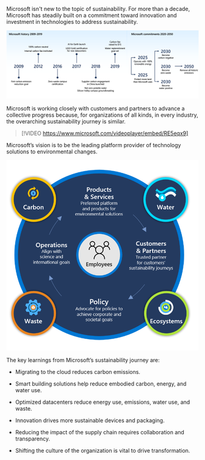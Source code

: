 Microsoft isn't new to the topic of sustainability. For more than a decade, Microsoft has steadily built on a commitment toward innovation and investment in technologies to address sustainability.

[![Diagram representing decades of action of Microsoft sustainability.](../media/journey.png)](../media/journey.png#lightbox)

Microsoft is working closely with customers and partners to advance a collective progress because, for organizations of all kinds, in every industry, the overarching sustainability journey is similar.

> [!VIDEO https://www.microsoft.com/videoplayer/embed/RE5eqx9]

Microsoft’s vision is to be the leading platform provider of technology solutions to environmental changes.

[![Diagram showing customers and partners and how they align to sustainability scenarios.](../media/data-insights-action.png)](../media/data-insights-action.png#lightbox)

The key learnings from Microsoft’s sustainability journey are:

- Migrating to the cloud reduces carbon emissions.

- Smart building solutions help reduce embodied carbon, energy, and water use.

- Optimized datacenters reduce energy use, emissions, water use, and waste.

- Innovation drives more sustainable devices and packaging.

- Reducing the impact of the supply chain requires collaboration and transparency.

- Shifting the culture of the organization is vital to drive transformation.
